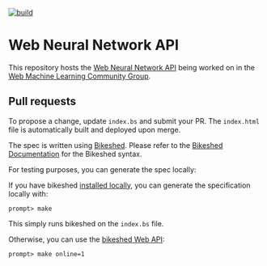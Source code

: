 [![build](https://github.com/webmachinelearning/webnn/workflows/build/badge.svg)](https://github.com/webmachinelearning/webnn/actions)

Web Neural Network API
=======

This repository hosts the [Web Neural Network API](https://webmachinelearning.github.io/webnn/)
being worked on in the 
[Web Machine Learning Community Group](https://www.w3.org/community/webmachinelearning/).

## Pull requests

To propose a change, update `index.bs` and submit your PR. The `index.html` file is automatically built and deployed upon merge.

The spec is written using [Bikeshed](https://tabatkins.github.io/bikeshed). Please refer to the [Bikeshed Documentation](https://tabatkins.github.io/bikeshed/) for the Bikeshed syntax.

For testing purposes, you can generate the spec locally:

If you have bikeshed [installed locally](https://tabatkins.github.io/bikeshed/#installing), you can generate the specification locally with:

```
prompt> make
```

This simply runs bikeshed on the `index.bs` file.

Otherwise, you can use the [bikeshed Web API](https://tabatkins.github.io/bikeshed/#remote):

```
prompt> make online=1
```
